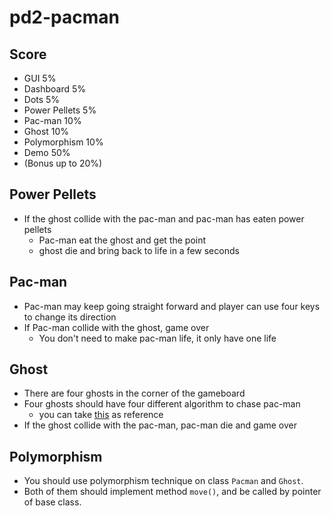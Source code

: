 # pd2-pacman

## Score
- GUI 5%
- Dashboard 5%
- Dots 5%
- Power Pellets 5%
- Pac-man 10%
- Ghost 10%
- Polymorphism 10%
- Demo 50%
- (Bonus up to 20%)

## Power Pellets

- If the ghost collide with the pac-man and pac-man has eaten power pellets
    - Pac-man eat the ghost and get the point
    - ghost die and bring back to life in a few seconds

## Pac-man

- Pac-man may keep going straight forward and player can use four keys to change its direction
- If Pac-man collide with the ghost, game over
    - You don't need to make pac-man life, it only have one life

## Ghost

- There are four ghosts in the corner of the gameboard
- Four ghosts should have four different algorithm to chase pac-man
    - you can take [this](https://en.wikipedia.org/wiki/Pac-Man#Enemy_behavior) as reference
- If the ghost collide with the pac-man, pac-man die and game over


## Polymorphism
- You should use polymorphism technique on class `Pacman` and `Ghost`.
- Both of them should implement method `move()`, and be called by pointer of base class.
